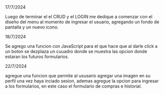 17/7/2024

Luego de terminar el el CRUD y el LOGIN me dedique a comenzar con el diseño del menu al momento de ingresar el usuario, agregando un fondo de pantalla y un nuevo icono.

18/7/2024

Se agrego una funcion con JavaScript para el que hace que al darle click a un boton se dezplaza un cuuadro donde se muestra las opcion donde estaran los futuros formularios.

22/7/2024

agregue una funcion que permite al ususario agregar una imagen en su perfil una vez haya inciado sesion, ademas agregue la opcion para ingresar a los formularios, en este caso el formulario de compras e historial.
